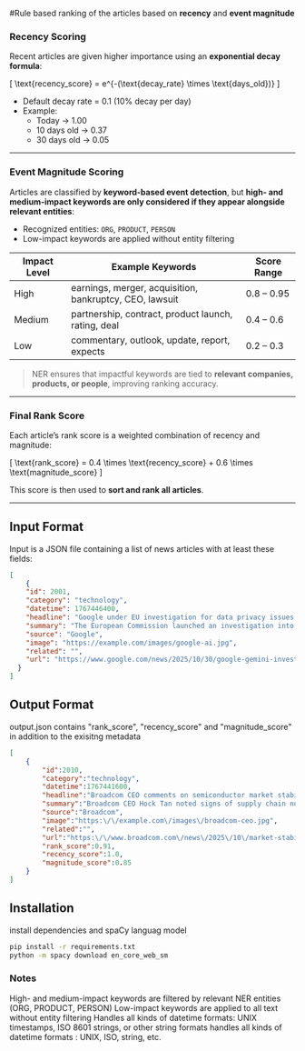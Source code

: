 #Rule based ranking of the articles based on **recency** and **event magnitude** 


### Recency Scoring
Recent articles are given higher importance using an **exponential decay formula**:

\[
\text{recency\_score} = e^{-(\text{decay\_rate} \times \text{days\_old})}
\]

- Default decay rate = 0.1 (10% decay per day)
- Example:
  - Today → 1.00
  - 10 days old → 0.37
  - 30 days old → 0.05

---

### Event Magnitude Scoring
Articles are classified by **keyword-based event detection**, but **high- and medium-impact keywords are only considered if they appear alongside relevant entities**:

- Recognized entities: `ORG`, `PRODUCT`, `PERSON`  
- Low-impact keywords are applied without entity filtering  

| Impact Level | Example Keywords | Score Range |
|-------------|----------------|------------|
| High        | earnings, merger, acquisition, bankruptcy, CEO, lawsuit | 0.8 – 0.95 |
| Medium      | partnership, contract, product launch, rating, deal | 0.4 – 0.6 |
| Low         | commentary, outlook, update, report, expects | 0.2 – 0.3 |

> NER ensures that impactful keywords are tied to **relevant companies, products, or people**, improving ranking accuracy.

---
### Final Rank Score
Each article’s rank score is a weighted combination of recency and magnitude:

\[
\text{rank\_score} = 0.4 \times \text{recency\_score} + 0.6 \times \text{magnitude\_score}
\]

This score is then used to **sort and rank all articles**.

---

## Input Format
Input is a JSON file containing a list of news articles with at least these fields:

```json
[
    {
    "id": 2001,
    "category": "technology",
    "datetime": 1767446400,
    "headline": "Google under EU investigation for data privacy issues in Gemini AI model",
    "summary": "The European Commission launched an investigation into Google's Gemini AI citing concerns over data collection and transparency.",
    "source": "Google",
    "image": "https://example.com/images/google-ai.jpg",
    "related": "",
    "url": "https://www.google.com/news/2025/10/30/google-gemini-investigation"
  }
]

```
## Output Format
output.json contains "rank_score", "recency_score" and "magnitude_score" in addition to the exisitng metadata

```json
[
    {
        "id":2010,
        "category":"technology",
        "datetime":1767441600,
        "headline":"Broadcom CEO comments on semiconductor market stabilization",
        "summary":"Broadcom CEO Hock Tan noted signs of supply chain normalization and steady enterprise chip demand for 2026.",
        "source":"Broadcom",
        "image":"https:\/\/example.com\/images\/broadcom-ceo.jpg",
        "related":"",
        "url":"https:\/\/www.broadcom.com\/news\/2025\/10\/market-stabilization",
        "rank_score":0.91,
        "recency_score":1.0,
        "magnitude_score":0.85
    }
]

```

## Installation

install dependencies and spaCy languag model
```bash
pip install -r requirements.txt
python -m spacy download en_core_web_sm
```

### Notes
High- and medium-impact keywords are filtered by relevant NER entities (ORG, PRODUCT, PERSON)
Low-impact keywords are applied to all text without entity filtering
Handles all kinds of datetime formats: UNIX timestamps, ISO 8601 strings, or other string formats
handles all kinds of datetime formats : UNIX, ISO, string, etc.
